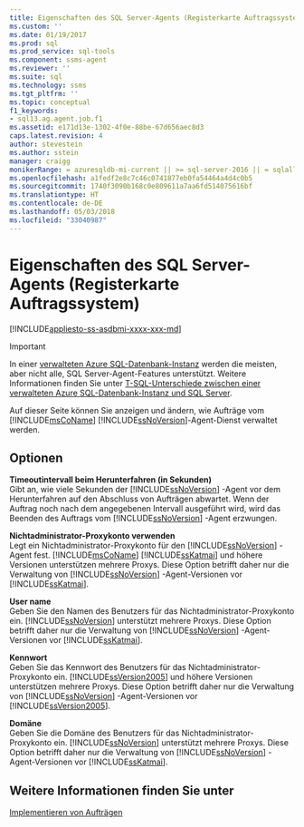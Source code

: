 ```yaml
---
title: Eigenschaften des SQL Server-Agents (Registerkarte Auftragssystem)|Microsoft-Dokumente
ms.custom: ''
ms.date: 01/19/2017
ms.prod: sql
ms.prod_service: sql-tools
ms.component: ssms-agent
ms.reviewer: ''
ms.suite: sql
ms.technology: ssms
ms.tgt_pltfrm: ''
ms.topic: conceptual
f1_keywords:
- sql13.ag.agent.job.f1
ms.assetid: e171d13e-1302-4f0e-88be-67d656aec8d3
caps.latest.revision: 4
author: stevestein
ms.author: sstein
manager: craigg
monikerRange: = azuresqldb-mi-current || >= sql-server-2016 || = sqlallproducts-allversions
ms.openlocfilehash: a1fedf2e8c7c46c0741877eb0fa54464a4d4c0b5
ms.sourcegitcommit: 1740f3090b168c0e809611a7aa6fd514075616bf
ms.translationtype: HT
ms.contentlocale: de-DE
ms.lasthandoff: 05/03/2018
ms.locfileid: "33040987"
---
```

# <a name="sql-server-agent-properties-job-system-page"></a>Eigenschaften des SQL Server-Agents (Registerkarte Auftragssystem)
[!INCLUDE[appliesto-ss-asdbmi-xxxx-xxx-md](../../includes/appliesto-ss-asdbmi-xxxx-xxx-md.md)]

> [!IMPORTANT]  
> In einer [verwalteten Azure SQL-Datenbank-Instanz](https://docs.microsoft.com/azure/sql-database/sql-database-managed-instance) werden die meisten, aber nicht alle, SQL Server-Agent-Features unterstützt. Weitere Informationen finden Sie unter [T-SQL-Unterschiede zwischen einer verwalteten Azure SQL-Datenbank-Instanz und SQL Server](https://docs.microsoft.com/azure/sql-database/sql-database-managed-instance-transact-sql-information#sql-server-agent).

Auf dieser Seite können Sie anzeigen und ändern, wie Aufträge vom [!INCLUDE[msCoName](../../includes/msconame_md.md)] [!INCLUDE[ssNoVersion](../../includes/ssnoversion_md.md)]-Agent-Dienst verwaltet werden.  
  
## <a name="options"></a>Optionen  
**Timeoutintervall beim Herunterfahren (in Sekunden)**  
Gibt an, wie viele Sekunden der [!INCLUDE[ssNoVersion](../../includes/ssnoversion_md.md)] -Agent vor dem Herunterfahren auf den Abschluss von Aufträgen abwartet. Wenn der Auftrag noch nach dem angegebenen Intervall ausgeführt wird, wird das Beenden des Auftrags vom [!INCLUDE[ssNoVersion](../../includes/ssnoversion_md.md)] -Agent erzwungen.  
  
**Nichtadministrator-Proxykonto verwenden**  
Legt ein Nichtadministrator-Proxykonto für den [!INCLUDE[ssNoVersion](../../includes/ssnoversion_md.md)] -Agent fest. [!INCLUDE[msCoName](../../includes/msconame_md.md)] [!INCLUDE[ssKatmai](../../includes/sskatmai_md.md)] und höhere Versionen unterstützen mehrere Proxys. Diese Option betrifft daher nur die Verwaltung von [!INCLUDE[ssNoVersion](../../includes/ssnoversion_md.md)] -Agent-Versionen vor [!INCLUDE[ssKatmai](../../includes/sskatmai_md.md)].  
  
**User name**  
Geben Sie den Namen des Benutzers für das Nichtadministrator-Proxykonto ein. [!INCLUDE[ssNoVersion](../../includes/ssnoversion_md.md)] unterstützt mehrere Proxys. Diese Option betrifft daher nur die Verwaltung von [!INCLUDE[ssNoVersion](../../includes/ssnoversion_md.md)] -Agent-Versionen vor [!INCLUDE[ssKatmai](../../includes/sskatmai_md.md)].  
  
**Kennwort**  
Geben Sie das Kennwort des Benutzers für das Nichtadministrator-Proxykonto ein. [!INCLUDE[ssVersion2005](../../includes/ssversion2005_md.md)] und höhere Versionen unterstützen mehrere Proxys. Diese Option betrifft daher nur die Verwaltung von [!INCLUDE[ssNoVersion](../../includes/ssnoversion_md.md)] -Agent-Versionen vor [!INCLUDE[ssVersion2005](../../includes/ssversion2005_md.md)].  
  
**Domäne**  
Geben Sie die Domäne des Benutzers für das Nichtadministrator-Proxykonto ein. [!INCLUDE[ssNoVersion](../../includes/ssnoversion_md.md)] unterstützt mehrere Proxys. Diese Option betrifft daher nur die Verwaltung von [!INCLUDE[ssNoVersion](../../includes/ssnoversion_md.md)] -Agent-Versionen vor [!INCLUDE[ssKatmai](../../includes/sskatmai_md.md)].  
  
## <a name="see-also"></a>Weitere Informationen finden Sie unter  
[Implementieren von Aufträgen](../../ssms/agent/implement-jobs.md)  
  
